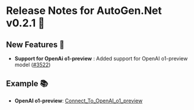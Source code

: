 ﻿# Release Notes for AutoGen.Net v0.2.1 🚀

## New Features 🌟
- **Support for OpenAi o1-preview** : Added support for OpenAI o1-preview model ([#3522](https://github.com/microsoft/autogen/issues/3522))

## Example 📚
- **OpenAI o1-preview**: [Connect_To_OpenAI_o1_preview](https://github.com/microsoft/autogen/blob/main/dotnet/sample/AutoGen.OpenAI.Sample/Connect_To_OpenAI_o1_preview.cs)